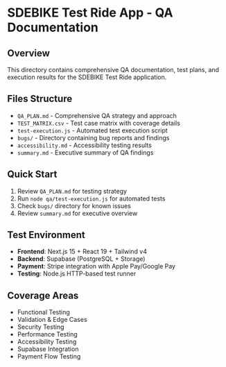# SDEBIKE Test Ride App - QA Documentation

## Overview
This directory contains comprehensive QA documentation, test plans, and execution results for the SDEBIKE Test Ride application.

## Files Structure
- `QA_PLAN.md` - Comprehensive QA strategy and approach
- `TEST_MATRIX.csv` - Test case matrix with coverage details
- `test-execution.js` - Automated test execution script
- `bugs/` - Directory containing bug reports and findings
- `accessibility.md` - Accessibility testing results
- `summary.md` - Executive summary of QA findings

## Quick Start
1. Review `QA_PLAN.md` for testing strategy
2. Run `node qa/test-execution.js` for automated tests
3. Check `bugs/` directory for known issues
4. Review `summary.md` for executive overview

## Test Environment
- **Frontend**: Next.js 15 + React 19 + Tailwind v4
- **Backend**: Supabase (PostgreSQL + Storage)
- **Payment**: Stripe integration with Apple Pay/Google Pay
- **Testing**: Node.js HTTP-based test runner

## Coverage Areas
- Functional Testing
- Validation & Edge Cases
- Security Testing
- Performance Testing
- Accessibility Testing
- Supabase Integration
- Payment Flow Testing
